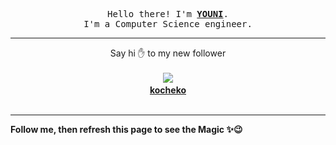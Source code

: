 <p align='center'>
    <samp>Hello there! I'm <b><a href='https://github.com/abdelyouni'>YOUNI</a></b>.<br>
        I'm a Computer Science engineer.
    </samp>
</p>
<hr>
<p align='center'>
    <span>Say hi ✋ to my new follower </span></br></br>
    <img src='https://itspot.ma/github/kocheko_avatar.png'><b></br>
    <a href='https://github.com/kocheko'>kocheko</a></b></br></br>
</p>
<hr>
<b>Follow me, then refresh this page to see the Magic ✨😉</b>